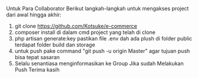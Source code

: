 Untuk Para Collaborator Berikut langkah-langkah untuk mengakses project dari awal hingga akhir:
1. git clone https://github.com/Kotsuke/e-commerce
2. composer install di dalam cmd project yang telah di clone
3. php artisan generate:key pastikan file .env dah ada plush di folder public terdapat folder build dan storage
4. untuk push pake command "git push -u origin Master" agar tujuan push bisa tepat sasaran
5. Selalu senantiasa menginformasikan ke Group Jika sudah Melakukan Push 
Terima kasih
